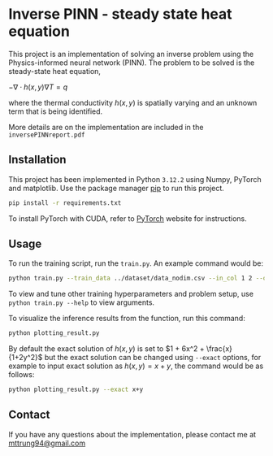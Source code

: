 # Inverse PINN - steady state heat equation

This project is an implementation of solving an inverse problem using the Physics-informed neural network (PINN). The problem to be solved is the steady-state heat equation,

$-\nabla \cdot h(x,y)\nabla T = q$

where the thermal conductivity $h(x,y)$ is spatially varying and an unknown term that is being identified.

More details are on the implementation are included in the `inversePINNreport.pdf`

## Installation

This project has been implemented in Python `3.12.2` using Numpy, PyTorch and matplotlib. Use the package manager [pip](https://pip.pypa.io/en/stable/) to run this project.

```bash
pip install -r requirements.txt
```
To install PyTorch with CUDA, refer to [PyTorch](https://pytorch.org/get-started/locally/) website for instructions.

## Usage

To run the training script, run the `train.py`. An example command would be:
```bash
python train.py --train_data ../dataset/data_nodim.csv --in_col 1 2 --out_col 0 --iter 1000
```
To view and tune other training hyperparameters and problem setup, use `python train.py --help` to view arguments.

To visualize the inference results from the function, run this command:
``` bash
python plotting_result.py
```
By default the exact solution of $h(x,y)$ is set to $1 + 6x^2 + \frac{x}{1+2y^2}$ but the exact solution can be changed using `--exact` options, for example to input exact solution as $h(x,y)=x+y$, the command would be as follows:
``` bash
python plotting_result.py --exact x+y
```
## Contact
If you have any questions about the implementation, please contact me at mttrung94@gmail.com